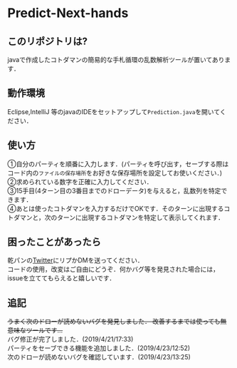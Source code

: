 # Predict-Next-hands

## このリポジトリは?
javaで作成したコトダマンの簡易的な手札循環の乱数解析ツールが置いてあります．

## 動作環境
Eclipse,IntelliJ 等のjavaのIDEをセットアップして`Prediction.java`を開いてください．

## 使い方
①自分のパーティを順番に入力します．(パーティを呼び出す，セーブする際はコード内の`ファイルの保存場所`をお好きな保存場所を設定してお使いください．)<br>
②求められている数字を正確に入力してください．<br>
③15手目(4ターン目の3番目までのドローデータ)を与えると，乱数列を特定できます．<br>
④あとは使ったコトダマンを入力するだけでOKです．そのターンに出現するコトダマンと，次のターンに出現するコトダマンを特定して表示してくれます．<br>

## 困ったことがあったら
乾パンの[Twitter](https://twitter.com/kanpan_kot)にリプかDMを送ってください．
<br>コードの使用，改変はご自由にどうぞ．何かバグ等を発見された場合には，issueを立ててもらえると嬉しいです．

## 追記
~~うまく次のドローが読めないバグを発見しました．
改善するまでは使っても無意味なツールです...~~
<br>バグ修正が完了しました．(2019/4/21/17:33)
<br>パーティをセーブできる機能を追加しました．(2019/4/23/12:52)
<br>次のドローが読めないバグを確認しています．(2019/4/23/13:25)
